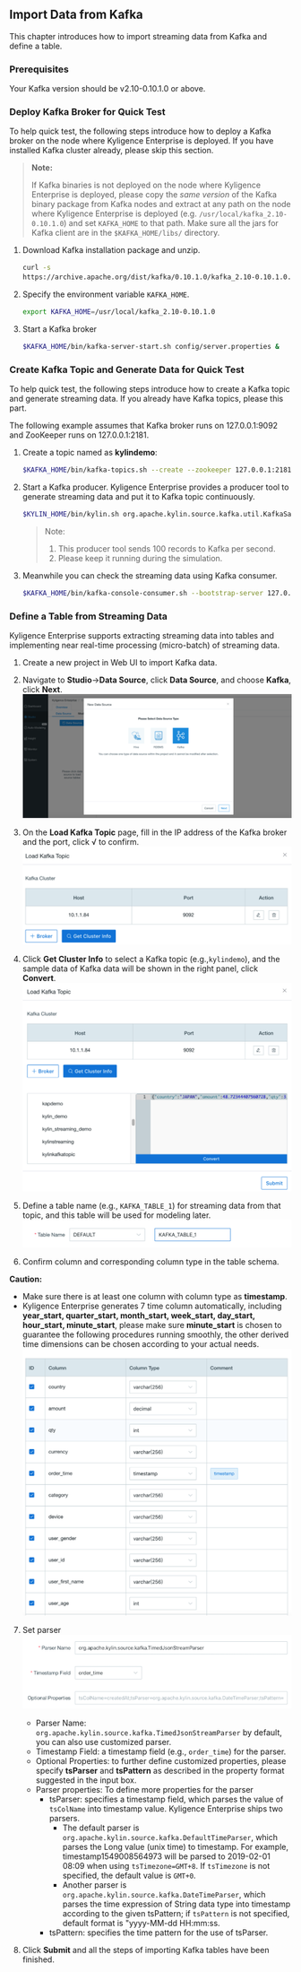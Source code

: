 ## Import Data from Kafka

This chapter introduces how to import streaming data from Kafka and define a table.

### Prerequisites

Your Kafka version should be v2.10-0.10.1.0 or above.

### Deploy Kafka Broker for Quick Test

To help quick test, the following steps introduce how to deploy a Kafka broker on the node where Kyligence Enterprise is deployed. If you have installed Kafka cluster already, please skip this section.

> **Note:**
> 
> If Kafka binaries is not deployed on the node where Kyligence Enterprise is deployed, please copy the *same version* of the Kafka binary package from Kafka nodes and extract at any path on the node where Kyligence Enterprise is deployed (e.g. `/usr/local/kafka_2.10-0.10.1.0`) and set `KAFKA_HOME` to that path. Make sure all the jars for Kafka client are in the `$KAFKA_HOME/libs/` directory.


1. Download Kafka installation package and unzip.
   ```sh
   curl -s 
   https://archive.apache.org/dist/kafka/0.10.1.0/kafka_2.10-0.10.1.0.tgz | tar -xz -C /usr/local/
   ```
2. Specify the environment variable `KAFKA_HOME`.

   ```sh
   export KAFKA_HOME=/usr/local/kafka_2.10-0.10.1.0
   ```
3. Start a Kafka broker
   ```sh
   $KAFKA_HOME/bin/kafka-server-start.sh config/server.properties &
   ```

### Create Kafka Topic and Generate Data for Quick Test

To help quick test, the following steps introduce how to create a Kafka topic and generate streaming data. If you already have Kafka topics, please this part.

The following example assumes that Kafka broker runs on 127.0.0.1:9092 and ZooKeeper runs on 127.0.0.1:2181. 

1. Create a topic named as **kylindemo**:
   ```sh
   $KAFKA_HOME/bin/kafka-topics.sh --create --zookeeper 127.0.0.1:2181 --replication-factor 1 --partitions 3 --topic kylindemo
   ```
2. Start a Kafka producer.
   Kyligence Enterprise provides a producer tool to generate streaming data and put it to Kafka topic continuously.
   ```sh
   $KYLIN_HOME/bin/kylin.sh org.apache.kylin.source.kafka.util.KafkaSampleProducer --topic kylindemo --broker 127.0.0.1:9092
   ```
   > Note:
   > 1. This producer tool sends 100 records to Kafka per second.
   > 2. Please keep it running during the simulation.
3. Meanwhile you can check the streaming data using Kafka consumer.
   ```sh
   $KAFKA_HOME/bin/kafka-console-consumer.sh --bootstrap-server 127.0.0.1:9092 --topic kylindemo --from-beginning
   ```

### Define a Table from Streaming Data

Kyligence Enterprise supports extracting streaming data into tables and implementing near real-time processing (micro-batch) of streaming data.

1. Create a new project in Web UI to import Kafka data.

2. Navigate to **Studio**->**Data Source**, click **Data Source**, and choose **Kafka**, click **Next**.
   ![Import Kafka Data Source](images/kafka_import.en.png)
   
3. On the **Load Kafka Topic** page, fill in the IP address of the Kafka broker and the port, click  √ to confirm.
   ![Input Broker Information](images/kafka_setting.png)
   
4. Click **Get Cluster Info** to select a Kafka topic (e.g.,`kylindemo`), and the sample data of Kafka data will be shown in the right panel, click **Convert**.
   ![Get Cluster Information](images/kafka_info.png)
   
5. Define a table name (e.g., `KAFKA_TABLE_1`) for streaming data from that topic, and this table will be used for modeling later.
   ![Input Table Name](images/kafka_name.png)
   
6. Confirm column and corresponding column type in the table schema.

  **Caution:**
  
  - Make sure there is at least one column with column type as **timestamp**.
  - Kyligence Enterprise generates 7 time column automatically, including **year_start, quarter_start, month_start, week_start, day_start, hour_start, minute_start**, please make sure **minute_start** is chosen to guarantee the following procedures running smoothly, the other derived time dimensions can be chosen according to your actual needs. 
     ![One Column Chosen as Timestamp](images/kafka_check_timestamp.png)
  
7. Set parser
   ![Set Parser](images/kafka_parser.png)

   - Parser Name: `org.apache.kylin.source.kafka.TimedJsonStreamParser` by default, you can also use customized parser.
   - Timestamp Field: a timestamp field (e.g., `order_time`) for the parser.
   - Optional Properties: to further define customized properties, please specify **tsParser** and **tsPattern** as described in the property format suggested in the input box.
   - Parser properties: To define more properties for the parser
     - tsParser: specifies a timestamp field, which parses the value of `tsColName` into timestamp value. Kyligence Enterprise ships two parsers.
       - The default parser is `org.apache.kylin.source.kafka.DefaultTimeParser`, which parses the Long value (unix time) to timestamp. For example, timestamp1549008564973 will be parsed to 2019-02-01 08:09 when using `tsTimezone=GMT+8`. If `tsTimezone` is not specified, the default value is `GMT+0`.
       - Another parser is `org.apache.kylin.source.kafka.DateTimeParser`, which parses the time expression of String data type into timestamp according to the given tsPattern; if `tsPattern` is not specified, default format is "yyyy-MM-dd HH:mm:ss.
     - tsPattern: specifies the time pattern for the use of tsParser.

8. Click **Submit** and all the steps of importing Kafka tables have been finished.
